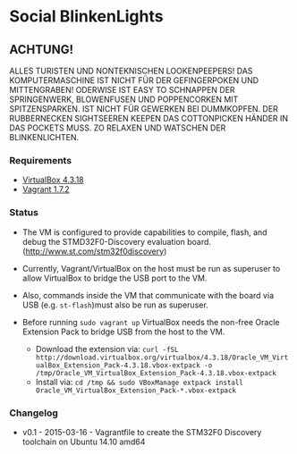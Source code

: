 # Social BlinkenLights #

## ACHTUNG!

ALLES TURISTEN UND NONTEKNISCHEN LOOKENPEEPERS!
DAS KOMPUTERMASCHINE IST NICHT FÜR DER GEFINGERPOKEN UND MITTENGRABEN! ODERWISE IST EASY TO SCHNAPPEN DER SPRINGENWERK, BLOWENFUSEN UND POPPENCORKEN MIT SPITZENSPARKEN.
IST NICHT FÜR GEWERKEN BEI DUMMKOPFEN. DER RUBBERNECKEN SIGHTSEEREN KEEPEN DAS COTTONPICKEN HÄNDER IN DAS POCKETS MUSS.
ZO RELAXEN UND WATSCHEN DER BLINKENLICHTEN.

### Requirements

* [VirtualBox 4.3.18](http://download.virtualbox.org/virtualbox/4.3.18/)
* [Vagrant 1.7.2](http://www.vagrantup.com/download-archive/v1.7.2.html)

### Status

* The VM is configured to provide capabilities to compile, flash, and debug the STMD32F0-Discovery evaluation board.  (http://www.st.com/stm32f0discovery)

* Currently, Vagrant/VirtualBox on the host must be run as superuser to allow VirtualBox to bridge the USB port to the VM.

* Also, commands inside the VM that communicate with the board via USB (e.g. `st-flash`)must also be run as superuser.

* Before running `sudo vagrant up` VirtualBox needs the non-free Oracle Extension Pack to bridge USB from the host to the VM.
  * Download the extension via: `curl -fSL http://download.virtualbox.org/virtualbox/4.3.18/Oracle_VM_VirtualBox_Extension_Pack-4.3.18.vbox-extpack -o /tmp/Oracle_VM_VirtualBox_Extension_Pack-4.3.18.vbox-extpack`
  * Install via: `cd /tmp && sudo VBoxManage extpack install Oracle_VM_VirtualBox_Extension_Pack-*.vbox-extpack`

### Changelog
* v0.1 - 2015-03-16 - Vagrantfile to create the STM32F0 Discovery toolchain on Ubuntu 14.10 amd64
